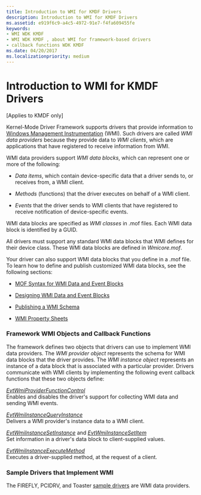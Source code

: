 ```yaml
---
title: Introduction to WMI for KMDF Drivers
description: Introduction to WMI for KMDF Drivers
ms.assetid: e919f6c9-a4c5-4972-91e7-f4fa609455fe
keywords:
- WMI WDK KMDF
- WMI WDK KMDF , about WMI for framework-based drivers
- callback functions WDK KMDF
ms.date: 04/20/2017
ms.localizationpriority: medium
---
```


# Introduction to WMI for KMDF Drivers


\[Applies to KMDF only\]

Kernel-Mode Driver Framework supports drivers that provide information to [Windows Management Instrumentation](https://docs.microsoft.com/windows-hardware/drivers/kernel/introduction-to-wmi) (WMI). Such drivers are called *WMI data providers* because they provide data to *WMI clients*, which are applications that have registered to receive information from WMI.

WMI data providers support *WMI data blocks*, which can represent one or more of the following:

-   *Data items*, which contain device-specific data that a driver sends to, or receives from, a WMI client.

-   *Methods* (functions) that the driver executes on behalf of a WMI client.

-   *Events* that the driver sends to WMI clients that have registered to receive notification of device-specific events.

WMI data blocks are specified as *WMI classes* in .mof files. Each WMI data block is identified by a GUID.

All drivers must support any standard WMI data blocks that WMI defines for their device class. These WMI data blocks are defined in *Wmicore.mof*.

Your driver can also support WMI data blocks that you define in a .mof file. To learn how to define and publish customized WMI data blocks, see the following sections:

-   [MOF Syntax for WMI Data and Event Blocks](https://docs.microsoft.com/windows-hardware/drivers/kernel/mof-syntax-for-wmi-data-and-event-blocks)

-   [Designing WMI Data and Event Blocks](https://docs.microsoft.com/windows-hardware/drivers/kernel/designing-wmi-data-and-event-blocks)

-   [Publishing a WMI Schema](https://docs.microsoft.com/windows-hardware/drivers/kernel/publishing-a-wmi-schema)

-   [WMI Property Sheets](https://docs.microsoft.com/windows-hardware/drivers/kernel/wmi-property-sheets)

### Framework WMI Objects and Callback Functions

The framework defines two objects that drivers can use to implement WMI data providers. The *WMI provider object* represents the schema for WMI data blocks that the driver provides. The *WMI instance object* represents an instance of a data block that is associated with a particular provider. Drivers communicate with WMI clients by implementing the following event callback functions that these two objects define:

<a href="" id="evtwmiproviderfunctioncontrol"></a>[*EvtWmiProviderFunctionControl*](https://docs.microsoft.com/windows-hardware/drivers/ddi/wdfwmi/nc-wdfwmi-evt_wdf_wmi_provider_function_control)  
Enables and disables the driver's support for collecting WMI data and sending WMI events.

<a href="" id="evtwmiinstancequeryinstance"></a>[*EvtWmiInstanceQueryInstance*](https://docs.microsoft.com/windows-hardware/drivers/ddi/wdfwmi/nc-wdfwmi-evt_wdf_wmi_instance_query_instance)  
Delivers a WMI provider's instance data to a WMI client.

<a href="" id="evtwmiinstancesetinstance-and-evtwmiinstancesetitem"></a>[*EvtWmiInstanceSetInstance*](https://docs.microsoft.com/windows-hardware/drivers/ddi/wdfwmi/nc-wdfwmi-evt_wdf_wmi_instance_set_instance) and [*EvtWmiInstanceSetItem*](https://docs.microsoft.com/windows-hardware/drivers/ddi/wdfwmi/nc-wdfwmi-evt_wdf_wmi_instance_set_item)  
Set information in a driver's data block to client-supplied values.

<a href="" id="evtwmiinstanceexecutemethod"></a>[*EvtWmiInstanceExecuteMethod*](https://docs.microsoft.com/windows-hardware/drivers/ddi/wdfwmi/nc-wdfwmi-evt_wdf_wmi_instance_execute_method)  
Executes a driver-supplied method, at the request of a client.

### Sample Drivers that Implement WMI

The FIREFLY, PCIDRV, and Toaster [sample drivers](sample-kmdf-drivers.md) are WMI data providers.

 

 





